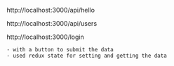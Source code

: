 http://localhost:3000/api/hello

http://localhost:3000/api/users

http://localhost:3000/login

	- with a button to submit the data 
	- used redux state for setting and getting the data
